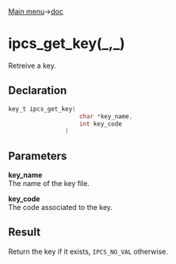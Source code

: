 [Main menu](../../Readme.md)->[doc](../IPCS-doc.md)

# ipcs_get_key(\_,\_)

Retreive a key.

## **Declaration**

```C
key_t ipcs_get_key(
                    char *key_name,
                    int key_code
                )
```

## **Parameters**
**key_name**  
The name of the key file.

**key_code**  
The code associated to the key.

## **Result**
Return the key if it exists, `IPCS_NO_VAL` otherwise.

